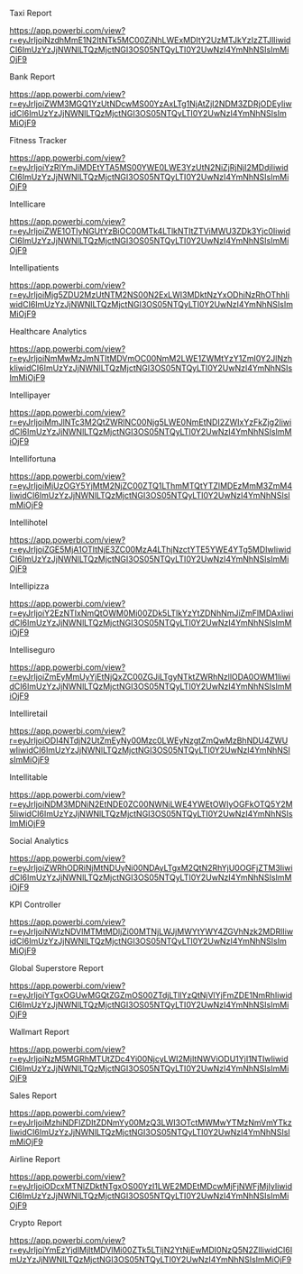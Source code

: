 Taxi Report

https://app.powerbi.com/view?r=eyJrIjoiNzdhMmE1N2ItNTk5MC00ZjNhLWExMDItY2UzMTJkYzIzZTJlIiwidCI6ImUzYzJjNWNlLTQzMjctNGI3OS05NTQyLTI0Y2UwNzI4YmNhNSIsImMiOjF9

Bank Report

https://app.powerbi.com/view?r=eyJrIjoiZWM3MGQ1YzUtNDcwMS00YzAxLTg1NjAtZjI2NDM3ZDRjODEyIiwidCI6ImUzYzJjNWNlLTQzMjctNGI3OS05NTQyLTI0Y2UwNzI4YmNhNSIsImMiOjF9

Fitness Tracker

https://app.powerbi.com/view?r=eyJrIjoiYzRlYmJiMDEtYTA5MS00YWE0LWE3YzUtN2NiZjRjNjI2MDdjIiwidCI6ImUzYzJjNWNlLTQzMjctNGI3OS05NTQyLTI0Y2UwNzI4YmNhNSIsImMiOjF9

Intellicare

https://app.powerbi.com/view?r=eyJrIjoiZWE1OTIyNGUtYzBiOC00MTk4LTlkNTItZTViMWU3ZDk3Yjc0IiwidCI6ImUzYzJjNWNlLTQzMjctNGI3OS05NTQyLTI0Y2UwNzI4YmNhNSIsImMiOjF9

Intellipatients

https://app.powerbi.com/view?r=eyJrIjoiMjg5ZDU2MzUtNTM2NS00N2ExLWI3MDktNzYxODhiNzRhOThhIiwidCI6ImUzYzJjNWNlLTQzMjctNGI3OS05NTQyLTI0Y2UwNzI4YmNhNSIsImMiOjF9

Healthcare Analytics

https://app.powerbi.com/view?r=eyJrIjoiNmMwMzJmNTItMDVmOC00NmM2LWE1ZWMtYzY1ZmI0Y2JlNzhkIiwidCI6ImUzYzJjNWNlLTQzMjctNGI3OS05NTQyLTI0Y2UwNzI4YmNhNSIsImMiOjF9

Intellipayer

https://app.powerbi.com/view?r=eyJrIjoiMmJlNTc3M2QtZWRlNC00Njg5LWE0NmEtNDI2ZWIxYzFkZjg2IiwidCI6ImUzYzJjNWNlLTQzMjctNGI3OS05NTQyLTI0Y2UwNzI4YmNhNSIsImMiOjF9

Intellifortuna

https://app.powerbi.com/view?r=eyJrIjoiMjUzOGY5YjMtM2NjZC00ZTQ1LThmMTQtYTZlMDEzMmM3ZmM4IiwidCI6ImUzYzJjNWNlLTQzMjctNGI3OS05NTQyLTI0Y2UwNzI4YmNhNSIsImMiOjF9

Intellihotel

https://app.powerbi.com/view?r=eyJrIjoiZGE5MjA1OTItNjE3ZC00MzA4LThjNzctYTE5YWE4YTg5MDIwIiwidCI6ImUzYzJjNWNlLTQzMjctNGI3OS05NTQyLTI0Y2UwNzI4YmNhNSIsImMiOjF9

Intellipizza

https://app.powerbi.com/view?r=eyJrIjoiY2EzNTIxNmQtOWM0Mi00ZDk5LTlkYzYtZDNhNmJiZmFlMDAxIiwidCI6ImUzYzJjNWNlLTQzMjctNGI3OS05NTQyLTI0Y2UwNzI4YmNhNSIsImMiOjF9

Intelliseguro

https://app.powerbi.com/view?r=eyJrIjoiZmEyMmUyYjEtNjQxZC00ZGJiLTgyNTktZWRhNzllODA0OWM1IiwidCI6ImUzYzJjNWNlLTQzMjctNGI3OS05NTQyLTI0Y2UwNzI4YmNhNSIsImMiOjF9

Intelliretail

https://app.powerbi.com/view?r=eyJrIjoiODI4NTdjN2UtZmEyNy00Mzc0LWEyNzgtZmQwMzBhNDU4ZWUwIiwidCI6ImUzYzJjNWNlLTQzMjctNGI3OS05NTQyLTI0Y2UwNzI4YmNhNSIsImMiOjF9

Intellitable

https://app.powerbi.com/view?r=eyJrIjoiNDM3MDNiN2EtNDE0ZC00NWNiLWE4YWEtOWIyOGFkOTQ5Y2M5IiwidCI6ImUzYzJjNWNlLTQzMjctNGI3OS05NTQyLTI0Y2UwNzI4YmNhNSIsImMiOjF9

Social Analytics

https://app.powerbi.com/view?r=eyJrIjoiZWRhODRiNjMtNDUyNi00NDAyLTgxM2QtN2RhYjU0OGFjZTM3IiwidCI6ImUzYzJjNWNlLTQzMjctNGI3OS05NTQyLTI0Y2UwNzI4YmNhNSIsImMiOjF9

KPI Controller

https://app.powerbi.com/view?r=eyJrIjoiNWIzNDVlMTMtMDljZi00MTNjLWJjMWYtYWY4ZGVhNzk2MDRlIiwidCI6ImUzYzJjNWNlLTQzMjctNGI3OS05NTQyLTI0Y2UwNzI4YmNhNSIsImMiOjF9

Global Superstore Report

https://app.powerbi.com/view?r=eyJrIjoiYTgxOGUwMGQtZGZmOS00ZTdjLTllYzQtNjVlYjFmZDE1NmRhIiwidCI6ImUzYzJjNWNlLTQzMjctNGI3OS05NTQyLTI0Y2UwNzI4YmNhNSIsImMiOjF9

Wallmart Report

https://app.powerbi.com/view?r=eyJrIjoiNzM5MGRhMTUtZDc4Yi00NjcyLWI2MjItNWViODU1YjI1NTIwIiwidCI6ImUzYzJjNWNlLTQzMjctNGI3OS05NTQyLTI0Y2UwNzI4YmNhNSIsImMiOjF9

Sales Report

https://app.powerbi.com/view?r=eyJrIjoiMzhiNDFlZDItZDNmYy00MzQ3LWI3OTctMWMwYTMzNmVmYTkzIiwidCI6ImUzYzJjNWNlLTQzMjctNGI3OS05NTQyLTI0Y2UwNzI4YmNhNSIsImMiOjF9

Airline Report

https://app.powerbi.com/view?r=eyJrIjoiODcxMTNlZDktNTgxOS00YzI1LWE2MDEtMDcwMjFjNWFjMjIyIiwidCI6ImUzYzJjNWNlLTQzMjctNGI3OS05NTQyLTI0Y2UwNzI4YmNhNSIsImMiOjF9

Crypto Report

https://app.powerbi.com/view?r=eyJrIjoiYmEzYjdlMjItMDVlMi00ZTk5LTljN2YtNjEwMDI0NzQ5N2ZlIiwidCI6ImUzYzJjNWNlLTQzMjctNGI3OS05NTQyLTI0Y2UwNzI4YmNhNSIsImMiOjF9
